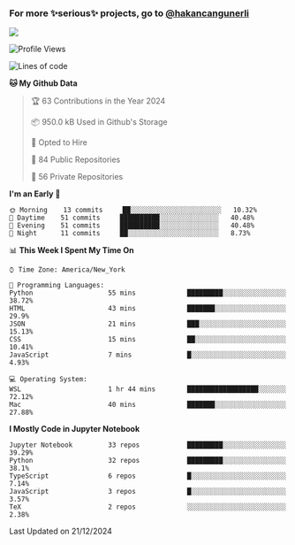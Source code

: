 ### For more ✨serious✨ projects, go to [@hakancangunerli](https://github.com/hakancangunerli)

![](https://github-readme-stats.vercel.app/api/top-langs/?username=johngunerli&layout=compact&hide=jupyter%20notebook,tex,html,shell,CSS,Ruby,Makefile,EmberScript,MATLAB,C&langs_count=6&exclude_repo=2015-csharp,gt_code,gsu_code,uga_code,uga_robotics)

<!--START_SECTION:waka-->
![Profile Views](http://img.shields.io/badge/Profile%20Views-0-blue)

![Lines of code](https://img.shields.io/badge/From%20Hello%20World%20I%27ve%20Written-482251%20lines%20of%20code-blue)

**🐱 My Github Data** 

> 🏆 63 Contributions in the Year 2024
 > 
> 📦 950.0 kB Used in Github's Storage 
 > 
> 💼 Opted to Hire
 > 
> 📜 84 Public Repositories 
 > 
> 🔑 56 Private Repositories  
 > 
**I'm an Early 🐤** 

```text
🌞 Morning    13 commits     ██░░░░░░░░░░░░░░░░░░░░░░░   10.32% 
🌆 Daytime    51 commits     ██████████░░░░░░░░░░░░░░░   40.48% 
🌃 Evening    51 commits     ██████████░░░░░░░░░░░░░░░   40.48% 
🌙 Night      11 commits     ██░░░░░░░░░░░░░░░░░░░░░░░   8.73%

```


📊 **This Week I Spent My Time On** 

```text
⌚︎ Time Zone: America/New_York

💬 Programming Languages: 
Python                   55 mins             █████████░░░░░░░░░░░░░░░░   38.72% 
HTML                     43 mins             ███████░░░░░░░░░░░░░░░░░░   29.9% 
JSON                     21 mins             ███░░░░░░░░░░░░░░░░░░░░░░   15.13% 
CSS                      15 mins             ██░░░░░░░░░░░░░░░░░░░░░░░   10.41% 
JavaScript               7 mins              █░░░░░░░░░░░░░░░░░░░░░░░░   4.93%

💻 Operating System: 
WSL                      1 hr 44 mins        ██████████████████░░░░░░░   72.12% 
Mac                      40 mins             ███████░░░░░░░░░░░░░░░░░░   27.88%

```

**I Mostly Code in Jupyter Notebook** 

```text
Jupyter Notebook         33 repos            █████████░░░░░░░░░░░░░░░░   39.29% 
Python                   32 repos            █████████░░░░░░░░░░░░░░░░   38.1% 
TypeScript               6 repos             █░░░░░░░░░░░░░░░░░░░░░░░░   7.14% 
JavaScript               3 repos             █░░░░░░░░░░░░░░░░░░░░░░░░   3.57% 
TeX                      2 repos             ░░░░░░░░░░░░░░░░░░░░░░░░░   2.38%

```



 Last Updated on 21/12/2024
<!--END_SECTION:waka-->


